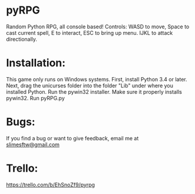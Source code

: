 # pyRPG
Random Python RPG, all console based!
Controls: WASD to move, Space to cast current spell, E to interact, ESC to bring up menu. IJKL to attack directionally.

# Installation:
This game only runs on Windows systems. 
First, install Python 3.4 or later.
Next, drag the unicurses folder into the folder "Lib" under where you installed Python.
Run the pywin32 installer. Make sure it properly installs pywin32.
Run pyRPG.py

# Bugs:
If you find a bug or want to give feedback, email me at slimesftw@gmail.com

# Trello:
https://trello.com/b/EhSnoZf9/pyrpg
